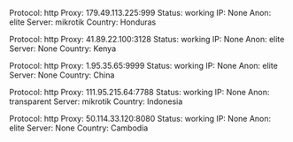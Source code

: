 Protocol: http
Proxy: 179.49.113.225:999
Status: working
IP: None
Anon: elite
Server: mikrotik
Country: Honduras

Protocol: http
Proxy: 41.89.22.100:3128
Status: working
IP: None
Anon: elite
Server: None
Country: Kenya

Protocol: http
Proxy: 1.95.35.65:9999
Status: working
IP: None
Anon: elite
Server: None
Country: China

Protocol: http
Proxy: 111.95.215.64:7788
Status: working
IP: None
Anon: transparent
Server: mikrotik
Country: Indonesia

Protocol: http
Proxy: 50.114.33.120:8080
Status: working
IP: None
Anon: elite
Server: None
Country: Cambodia

